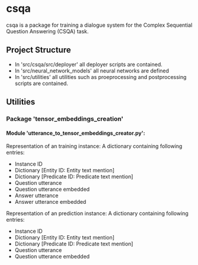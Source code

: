 # csqa
csqa is a package for training a dialogue system for the Complex Sequential Question Answering (CSQA) task.

## Project Structure

* In 'src/csqa/src/deployer' all deployer scripts are contained.
* In 'src/neural_network_models' all neural networks are defined
* In 'src/utilities' all utilities such as proeprocessing and postprocessing scripts are contained.

## Utilities

### Package 'tensor_embeddings_creation'

#### Module 'utterance_to_tensor_embeddings_creator.py':
Representation of an training instance: A dictionary containing following entries:
* Instance ID
* Dictionary [Entity ID: Entity text mention]
* Dictionary [Predicate ID: Predicate text mention]
* Question utterance
* Question utterance embedded
* Answer utterance
* Answer utterance embedded 

Representation of an prediction instance: A dictionary containing following entries:
* Instance ID
* Dictionary [Entity ID: Entity text mention]
* Dictionary [Predicate ID: Predicate text mention]
* Question utterance
* Question utterance embedded


